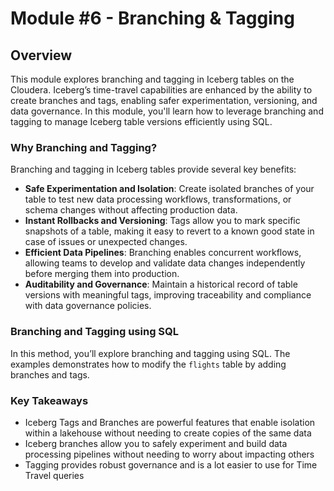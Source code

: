 # Module #6 - Branching & Tagging

## Overview

This module explores branching and tagging in Iceberg tables on the Cloudera. Iceberg’s time-travel capabilities are enhanced by the ability to create branches and tags, enabling safer experimentation, versioning, and data governance. In this module, you'll learn how to leverage branching and tagging to manage Iceberg table versions efficiently using SQL.

### Why Branching and Tagging?
Branching and tagging in Iceberg tables provide several key benefits:

- **Safe Experimentation and Isolation**: Create isolated branches of your table to test new data processing workflows, transformations, or schema changes without affecting production data.
- **Instant Rollbacks and Versioning**: Tags allow you to mark specific snapshots of a table, making it easy to revert to a known good state in case of issues or unexpected changes.
- **Efficient Data Pipelines**: Branching enables concurrent workflows, allowing teams to develop and validate data changes independently before merging them into production.
- **Auditability and Governance**: Maintain a historical record of table versions with meaningful tags, improving traceability and compliance with data governance policies.

### Branching and Tagging using SQL

In this method, you’ll explore branching and tagging using SQL. The examples demonstrates how to modify the `flights` table by adding branches and tags.

### Key Takeaways

- Iceberg Tags and Branches are powerful features that enable isolation within a lakehouse without needing to create copies of the same data
- Iceberg branches allow you to safely experiment and build data processing pipelines without needing to worry about impacting others
- Tagging provides robust governance and is a lot easier to use for Time Travel queries
